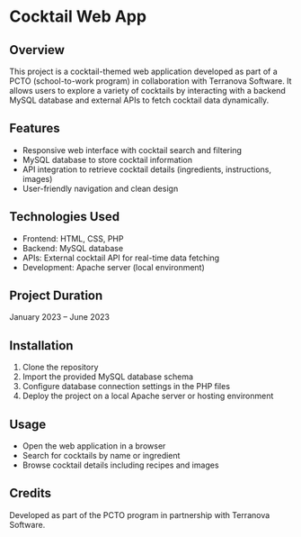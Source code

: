# Cocktail Web App

## Overview  
This project is a cocktail-themed web application developed as part of a PCTO (school-to-work program) in collaboration with Terranova Software. It allows users to explore a variety of cocktails by interacting with a backend MySQL database and external APIs to fetch cocktail data dynamically.

## Features  
- Responsive web interface with cocktail search and filtering  
- MySQL database to store cocktail information  
- API integration to retrieve cocktail details (ingredients, instructions, images)  
- User-friendly navigation and clean design  

## Technologies Used  
- Frontend: HTML, CSS, PHP  
- Backend: MySQL database  
- APIs: External cocktail API for real-time data fetching  
- Development: Apache server (local environment)  

## Project Duration  
January 2023 – June 2023

## Installation  
1. Clone the repository  
2. Import the provided MySQL database schema  
3. Configure database connection settings in the PHP files  
4. Deploy the project on a local Apache server or hosting environment  

## Usage  
- Open the web application in a browser  
- Search for cocktails by name or ingredient  
- Browse cocktail details including recipes and images  

## Credits  
Developed as part of the PCTO program in partnership with Terranova Software.

